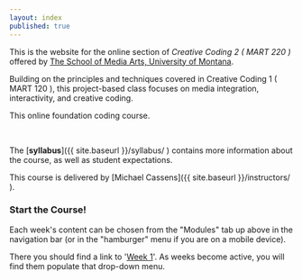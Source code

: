 ```yaml
---
layout: index
published: true
---
```



This is the website for the online section of _Creative Coding 2 ( MART 220 )_ offered by [The School of Media Arts, University of Montana](http://www.umt.edu/mediaarts/).

Building on the principles and techniques covered in Creative Coding 1 ( MART 120 ), this project-based class focuses on media integration, interactivity, and creative coding.

This online foundation coding course.

<br />


The [**syllabus**]({{ site.baseurl }}/syllabus/ ) contains more information about the course, as well as student expectations.


This course is delivered by [Michael Cassens]({{ site.baseurl }}/instructors/ ).


### Start the Course!

Each week's content can be chosen from the "Modules" tab up above in the navigation bar (or in the "hamburger" menu if you are on a mobile device).

There you should find a link to '[Week 1]({{site.baseurl}}/modules/week-1/welcome/)'. As weeks become active, you will find them populate that drop-down menu.

<!-- <div class="embed-responsive embed-responsive-16by9"><iframe class="embed-responsive-item" src="https://www.youtube.com/embed/xE7-fWrOkaQ" frameborder="0" allowfullscreen></iframe></div> -->
